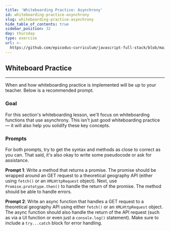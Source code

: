 ```yaml
---
title: 'Whiteboarding Practice: Asynchrony'
id: whiteboarding-practice-asynchrony
slug: whiteboarding-practice-asynchrony
hide_table_of_contents: true
sidebar_position: 32
day: thursday
type: exercise
url: >-
  https://github.com/epicodus-curriculum/javascript-full-stack/blob/main/4a_classwork_whiteboarding_practice_asynchrony.md
---
```


## Whiteboard Practice
---

When and how whiteboarding practice is implemented will be up to your teacher. Below is a recommended prompt.

### Goal

For this section's whiteboarding lesson, we'll focus on whiteboarding functions that use asynchrony. This isn't just good whiteboarding practice — it will also help you solidify these key concepts.

### Prompts

For both prompts, try to get the syntax and methods as close to correct as you can. That said, it's also okay to write some pseudocode or ask for assistance.

**Prompt 1**: Write a method that returns a promise. The promise should be wrapped around an GET request to a theoretical geography API (either using `fetch()` or an `XMLHttpRequest` object). Next, use `Promise.prototype.then()` to handle the return of the promise. The method should be able to handle errors.

**Prompt 2**: Write an async function that handles a GET request to a theoretical geography API using either `fetch()` or an `XMLHttpRequest` object. The async function should also handle the return of the API request (such as via a UI function or even just a `console.log()` statement). Make sure to include a `try...catch` block for error handling.